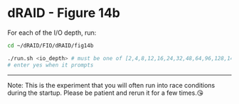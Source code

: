 # dRAID - Figure 14b

For each of the I/O depth, run:
```Bash
cd ~/dRAID/FIO/dRAID/fig14b

./run.sh <io_depth> # must be one of [2,4,8,12,16,24,32,48,64,96,128,144]
# enter yes when it prompts
```
***
Note: This is the experiment that you will often run into race conditions during the startup. Please be patient and rerun it for a few times.:kissing_heart: